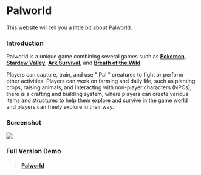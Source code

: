 # Palworld
<!-- ##### *[Disclaimer: This project is done to complete the assignment - week 1](https://docs.google.com/document/d/10X-rIuCGM4dlbNHGdcxGMEcuX8lB-m10-lfxZLpiaw0/edit)* -->
This website will tell you a little bit about Palworld.

### Introduction

Palworld is a unique game combining several games such as **[Pokemon](https://id.portal-pokemon.com/)**, **[Stardew Valley](https://store.steampowered.com/app/413150/Stardew_Valley/)**, **[Ark Survival](https://store.steampowered.com/app/346110/ARK_Survival_Evolved/)**, and **[Breath of the Wild](https://zelda.nintendo.com/breath-of-the-wild/)**.

Players can capture, train, and use " Pal " creatures to fight or perform other activities. Players can work on farming and daily life, such as planting crops, raising animals, and interacting with non-player characters (NPCs), there is a crafting and building system, where players can create various items and structures to help them explore and survive in the game world and players can freely explore in their way.

### Screenshot
![](https://github.com/RevoU-FSSE-4/module-1-mhsyaman/assets/98678219/3a7cea39-46c7-4869-b2fe-37bbdece8c62)

### Full Version Demo
> #### [Palworld](https://info-palworld-blog.netlify.app/)

